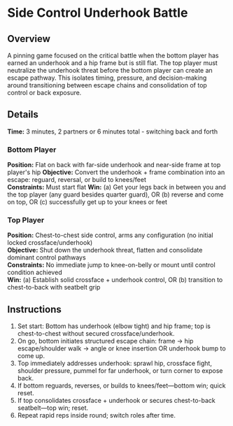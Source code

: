 # Side Control Underhook Battle

## Overview
A pinning game focused on the critical battle when the bottom player has earned an underhook and a hip frame but is still flat. The top player must neutralize the underhook threat before the bottom player can create an escape pathway. This isolates timing, pressure, and decision-making around transitioning between escape chains and consolidation of top control or back exposure.

## Details
**Time:** 3 minutes, 2 partners or 6 minutes total - switching back and forth  

### Bottom Player
**Position:** Flat on back with far-side underhook and near-side frame at top player's hip
**Objective:** Convert the underhook + frame combination into an escape: reguard, reversal, or build to knees/feet  
**Constraints:** Must start flat
**Win:** (a) Get your legs back in between you and the top player (any guard besides quarter guard), OR (b) reverse and come on top, OR (c) successfully get up to your knees or feet  

### Top Player
**Position:** Chest-to-chest side control, arms any configuration (no initial locked crossface/underhook)  
**Objective:** Shut down the underhook threat, flatten and consolidate dominant control pathways  
**Constraints:** No immediate jump to knee-on-belly or mount until control condition achieved  
**Win:** (a) Establish solid crossface + underhook control, OR (b) transition to chest-to-back with seatbelt grip

## Instructions
1. Set start: Bottom has underhook (elbow tight) and hip frame; top is chest-to-chest without secured crossface/underhook.
2. On go, bottom initiates structured escape chain: frame → hip escape/shoulder walk → angle or knee insertion OR underhook bump to come up.
3. Top immediately addresses underhook: sprawl hip, crossface fight, shoulder pressure, pummel for far underhook, or turn corner to expose back.
4. If bottom reguards, reverses, or builds to knees/feet—bottom win; quick reset.
5. If top consolidates crossface + underhook or secures chest-to-back seatbelt—top win; reset.
6. Repeat rapid reps inside round; switch roles after time.
